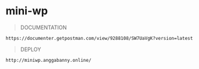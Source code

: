 # mini-wp

> DOCUMENTATION
```
https://documenter.getpostman.com/view/9288108/SW7UaVgK?version=latest
```

> DEPLOY
```
http://miniwp.anggabanny.online/
```
